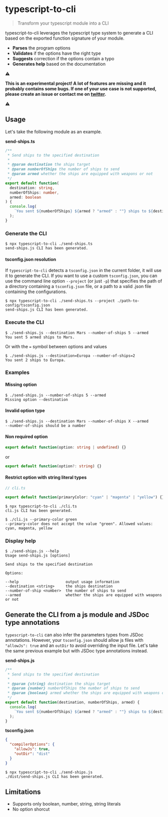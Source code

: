 # typescript-to-cli

> Transform your typescript module into a CLI

typescript-to-cli leverages the typescript type system to generate a CLI based on the exported function signature of your module.

- **Parses** the program options
- **Validates** if the options have the right type
- **Suggests** correction if the options contain a typo
- **Generates help** based on the documentation

:warning:

**This is an experimental project! A lot of features are missing and it probably contains some bugs.
If one of your use case is not supported, please create an issue or contact me on [twitter](https://twitter.com/guillaume_slls).**

:warning:

## Usage

Let's take the following module as an example.

**send-ships.ts**

```typescript
/**
 * Send ships to the specified destination
 *
 * @param destination the ships target
 * @param numberOfShips the number of ships to send
 * @param armed whether the ships are equipped with weapons or not
 */
export default function(
  destination: string,
  numberOfShips: number,
  armed: boolean
) {
  console.log(
    `You sent ${numberOfShips} ${armed ? "armed" : ""} ships to ${destination}.`
  );
}
```

### Generate the CLI

```console
$ npx typescript-to-cli ./send-ships.ts
send-ships.js CLI has been generated.
```

#### tsconfig.json resolution

If `typescript-to-cli` detects a `tsconfig.json` in the current folder, it will use it to generate the CLI. If you want to use a custom `tsconfig.json`, you can use the command line option `--project` (or just `-p`) that specifies the path of a directory containing a `tsconfig.json` file, or a path to a valid .json file containing the configurations.

```console
$ npx typescript-to-cli ./send-ships.ts --project ./path-to-config/tsconfig.json
send-ships.js CLI has been generated.
```

### Execute the CLI

```console
$ ./send-ships.js --destination Mars --number-of-ships 5 --armed
You sent 5 armed ships to Mars.
```

Or with the `=` symbol between options and values

```console
$ ./send-ships.js --destination=Europa --number-of-ships=2
You sent 2 ships to Europa.
```

### Examples

#### Missing option

```console
$ ./send-ships.js --number-of-ships 5 --armed
Missing option --destination
```

#### Invalid option type

```console
$ ./send-ships.js --destination Mars --number-of-ships X --armed
--number-of-ships should be a number
```

#### Non required option

```typescript
export default function(option: string | undefined) {}
```

or

```typescript
export default function(option?: string) {}
```

#### Restrict option with string literal types

```typescript
// cli.ts

export default function(primaryColor: "cyan" | "magenta" | "yellow") {}
```

```console
$ npx typescript-to-cli ./cli.ts
cli.js CLI has been generated.

$ ./cli.js --primary-color green
--primary-color does not accept the value "green". Allowed values: cyan, magenta, yellow
```

### Display help

```console
$ ./send-ships.js --help
Usage send-ships.js [options]

Send ships to the specified destination

Options:

--help                     output usage information
--destination <string>     the ships destination
--number-of-ship <number>  the number of ships to send
--armed                    whether the ships are equipped with weapons or not
```

## Generate the CLI from a js module and JSDoc type annotations

`typescript-to-cli` can also infer the parameters types from JSDoc annotations. However, your `tsconfig.json` should allow js files with `"allowJs": true` and an `outDir` to avoid overriding the input file. Let's take the same previous example but with JSDoc type annotations instead.

**send-ships.js**

```javascript
/**
 * Send ships to the specified destination
 *
 * @param {string} destination the ships target
 * @param {number} numberOfShips the number of ships to send
 * @param {boolean} armed whether the ships are equipped with weapons or not
 */
export default function(destination, numberOfShips, armed) {
  console.log(
    `You sent ${numberOfShips} ${armed ? "armed" : ""} ships to ${destination}.`
  );
}
```

**tsconfig.json**

```json
{
  "compilerOptions": {
    "allowJs": true,
    "outDir": "dist"
  }
}
```

```console
$ npx typescript-to-cli ./send-ships.js
./dist/send-ships.js CLI has been generated.
```

## Limitations

- Supports only boolean, number, string, string literals
- No option shorcut
